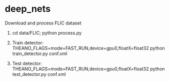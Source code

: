 deep_nets
=========
Download and process FLIC dataset
1. cd data/FLIC; python process.py

2. Train detector:
THEANO_FLAGS=mode=FAST_RUN,device=gpu0,floatX=float32 python train_detector.py conf.xml

3. Test detector:
THEANO_FLAGS=mode=FAST_RUN,device=gpu0,floatX=float32 python test_detector.py conf.xml
